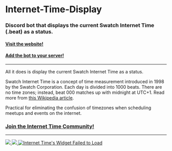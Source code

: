 # Internet-Time-Display

### Discord bot that displays the current Swatch Internet Time (.beat) as a status.

#### [Visit the website!](https://iijj22gg.github.io/Internet-Time-Display/)

#### [Add the bot to your server!](https://discord.com/api/oauth2/authorize?client_id=917521502985945139&scope=bot)
<hr>

All it does is display the current Swatch Internet Time as a status.

Swatch Internet Time is a concept of time measurement introduced in 1998 by the Swatch Corporation. Each day is divided into 1000 beats. There are no time zones; instead, beat 000 matches up with midnight at UTC+1. Read more from [this Wikipedia article](https://en.wikipedia.org/wiki/Swatch_Internet_Time).

Practical for eliminating the confusion of timezones when scheduling meetups and events on the internet.

### [Join the Internet Time Community!](https://discord.gg/WTu2zFdV67)

<hr>

<a href="https://top.gg/bot/917521502985945139">
  <img src="https://top.gg/api/widget/917521502985945139.svg">
</a><a href="https://discordbotlist.com/bots/917521502985945139"><img src="https://discordbotlist.com/api/v1/bots/917521502985945139/widget"></a><a href="https://discords.com/bots/bots/917521502985945139" >
            <img src="https://discords.com/bots/api/bot/917521502985945139/widget" title="Visit Internet Time listed on Discords.com!" alt="Internet Time's Widget Failed to Load" /></a>
